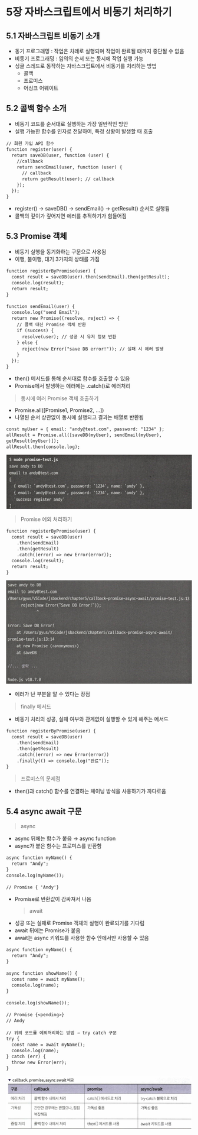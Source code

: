 # 5장 자바스크립트에서 비동기 처리하기

## 5.1 자바스크립트 비동기 소개

- 동기 프로그래밍 : 작업은 차례로 실행되며 작업이 완료될 떄까지 중단될 수 없음
- 비동기 프로그래밍 : 임의의 순서 또는 동시에 작업 실행 가능
- 싱글 스레드로 동작하는 자바스크립트에서 비동기를 처리하는 방법
  - 콜백
  - 프로미스
  - 어싱크 어웨이트

## 5.2 콜백 함수 소개

- 비동기 코드를 순서대로 실행하는 가장 일반적인 방안
- 실행 가능한 함수를 인자로 전달하여, 특정 상황이 발생할 때 호출

```tsx
// 회원 가입 API 함수
function register(user) {
  return saveDB(user, function (user) {
    //callback
    return sendEmail(user, function (user) {
      // callback
      return getResult(user); // callback
    });
  });
}
```

- register() → saveDB() → sendEmail() → getResult() 순서로 실행됨
- 콜백의 깊이가 깊어지면 에러를 추적하기가 힘들어짐

## 5.3 Promise 객체

- 비동기 실행을 동기화하는 구문으로 사용됨
- 이행, 불이행, 대기 3가지의 상태를 가짐

```tsx
function registerByPromise(user) {
  const result = saveDB(user).then(sendEmail).then(getResult);
  console.log(result);
  return result;
}

function sendEmail(user) {
  console.log("send Email");
  return new Promise((resolve, reject) => {
    // 콜백 대신 Promise 객체 반환
    if (success) {
      resolve(user); // 성공 시 유저 정보 반환
    } else {
      reject(new Error("save DB error!")); // 실패 시 에러 발생
    }
  });
}
```

- then() 메서드를 통해 순서대로 함수를 호출할 수 있음
- Promise에서 발생하는 에러에는 .catch()로 에러처리

> 동시에 여러 Promise 객체 호출하기

- Promise.all([Promise1, Promise2, ...])
- 나열된 순서 상관없이 동시에 실행되고 결과는 배열로 반환됨

```tsx
const myUser = { email: "andy@test.com", password: "1234" };
allResult = Promise.all([saveDB(myUser), sendEmail(myUser), getResult(myUser)]);
allResult.then(console.log);
```

![alt text](image.png)

> Promise 예외 처리하기

```tsx
function registerByPromise(user) {
  const result = saveDB(user)
    .then(sendEmail)
    .then(getResult)
    .catch((error) => new Error(error));
  console.log(result);
  return result;
}
```

![alt text](image-1.png)

- 에러가 난 부분을 알 수 있다는 장점

> finally 메서드

- 비동기 처리의 성공, 실패 여부와 관계없이 실행할 수 있게 해주는 메서드

```tsx
function registerByPromise(user) {
  const result = saveDB(user)
    .then(sendEmail)
    .then(getResult)
    .catch((error) => new Error(error))
    .finally(() => console.log("완료"));
}
```

> 프로미스의 문제점

- then()과 catch() 함수를 연결하는 체이닝 방식을 사용하기가 까다로움

## 5.4 async await 구문

> async

- async 뒤에는 함수가 붙음 → async function
- async가 붙은 함수는 프로미스를 반환함

```tsx
async function myName() {
  return "Andy";
}
console.log(myName());

// Promise { 'Andy'}
```

- Promise로 반환값이 감싸져서 나옴
  > await
- 성공 또는 실패로 Promise 객체의 실행이 완료되기를 기다림
- await 뒤에는 Promise가 붙음
- await는 async 키워드를 사용한 함수 안에서만 사용할 수 있음

```tsx
async function myName() {
  return "Andy";
}

async function showName() {
  const name = await myName();
  console.log(name);
}

console.log(showName());

// Promise {<pending>}
// Andy

// 위의 코드를 예외처리하는 방법 → try catch 구문
try {
  const name = await myName();
  console.log(name);
} catch (err) {
  throw new Error(err);
}
```

![alt text](image-2.png)
